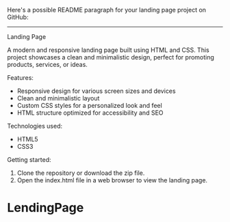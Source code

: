 Here's a possible README paragraph for your landing page project on GitHub:

---

Landing Page

A modern and responsive landing page built using HTML and CSS. This project showcases a clean and minimalistic design, perfect for promoting products, services, or ideas.

Features:

- Responsive design for various screen sizes and devices
- Clean and minimalistic layout
- Custom CSS styles for a personalized look and feel
- HTML structure optimized for accessibility and SEO

Technologies used:

- HTML5
- CSS3

Getting started:

1. Clone the repository or download the zip file.
2. Open the index.html file in a web browser to view the landing page.

# LendingPage
